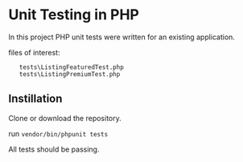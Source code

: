 # Unit Testing in PHP

In this project PHP unit tests were written for an existing application.

files of interest:
```tests\ListingBasicTests.php
   tests\ListingFeaturedTest.php
   tests\ListingPremiumTest.php
```

## Instillation

Clone or download the repository.

run ```vendor/bin/phpunit tests```

All tests should be passing.

